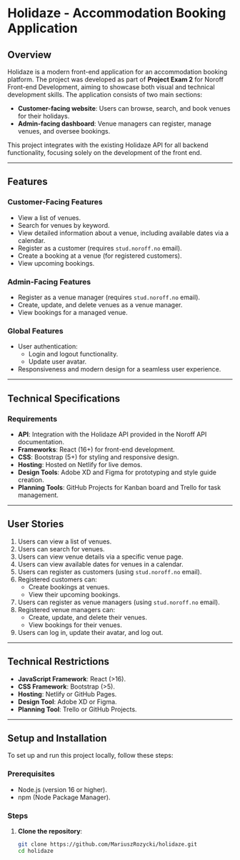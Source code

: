 # Holidaze - Accommodation Booking Application

## **Overview**

Holidaze is a modern front-end application for an accommodation booking platform. The project was developed as part of **Project Exam 2** for Noroff Front-end Development, aiming to showcase both visual and technical development skills. The application consists of two main sections:

- **Customer-facing website**: Users can browse, search, and book venues for their holidays.
- **Admin-facing dashboard**: Venue managers can register, manage venues, and oversee bookings.

This project integrates with the existing Holidaze API for all backend functionality, focusing solely on the development of the front end.

---

## **Features**

### **Customer-Facing Features**

- View a list of venues.
- Search for venues by keyword.
- View detailed information about a venue, including available dates via a calendar.
- Register as a customer (requires `stud.noroff.no` email).
- Create a booking at a venue (for registered customers).
- View upcoming bookings.

### **Admin-Facing Features**

- Register as a venue manager (requires `stud.noroff.no` email).
- Create, update, and delete venues as a venue manager.
- View bookings for a managed venue.

### **Global Features**

- User authentication:
  - Login and logout functionality.
  - Update user avatar.
- Responsiveness and modern design for a seamless user experience.

---

## **Technical Specifications**

### **Requirements**

- **API**: Integration with the Holidaze API provided in the Noroff API documentation.
- **Frameworks**: React (16+) for front-end development.
- **CSS**: Bootstrap (5+) for styling and responsive design.
- **Hosting**: Hosted on Netlify for live demos.
- **Design Tools**: Adobe XD and Figma for prototyping and style guide creation.
- **Planning Tools**: GitHub Projects for Kanban board and Trello for task management.

---

## **User Stories**

1. Users can view a list of venues.
2. Users can search for venues.
3. Users can view venue details via a specific venue page.
4. Users can view available dates for venues in a calendar.
5. Users can register as customers (using `stud.noroff.no` email).
6. Registered customers can:
   - Create bookings at venues.
   - View their upcoming bookings.
7. Users can register as venue managers (using `stud.noroff.no` email).
8. Registered venue managers can:
   - Create, update, and delete their venues.
   - View bookings for their venues.
9. Users can log in, update their avatar, and log out.

---

## **Technical Restrictions**

- **JavaScript Framework**: React (>16).
- **CSS Framework**: Bootstrap (>5).
- **Hosting**: Netlify or GitHub Pages.
- **Design Tool**: Adobe XD or Figma.
- **Planning Tool**: Trello or GitHub Projects.

---

## **Setup and Installation**

To set up and run this project locally, follow these steps:

### **Prerequisites**

- Node.js (version 16 or higher).
- npm (Node Package Manager).

### **Steps**

1. **Clone the repository**:
   ```bash
   git clone https://github.com/MariuszRozycki/holidaze.git
   cd holidaze
   ```

